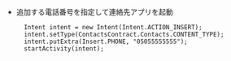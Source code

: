 * 追加する電話番号を指定して連絡先アプリを起動  
  ```
    Intent intent = new Intent(Intent.ACTION_INSERT);
    intent.setType(ContactsContract.Contacts.CONTENT_TYPE);
    intent.putExtra(Insert.PHONE, "05055555555");
    startActivity(intent);
  ```
